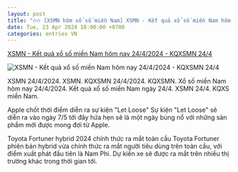 ```yaml
---
layout: post
title: "🔥🔥 [XSMN hôm xổ số miền Nam] XSMN - Kết quả xổ số miền Nam hôm nay 24/4/2024 - KQXSMN 24/4"
date: Tue, 23 Apr 2024 18:00:00 +0700
categories: entries VN
---
```

[XSMN - Kết quả xổ số miền Nam hôm nay 24/4/2024 - KQXSMN 24/4](https://phapluatxahoi.kinhtedothi.vn/xsmn-ket-qua-xo-so-mien-nam-hom-nay-2442024-kqxsmn-244-378332.html)

![XSMN - Kết quả xổ số miền Nam hôm nay 24/4/2024 - KQXSMN 24/4](https://phapluatxahoi.kinhtedothi.vn/stores/news_dataimages/2023/032023/29/09/in_social/xsmn-kqxsmn-ket-qua-xo-so-mien-nam-hom-nay-2932023.jpg?randTime=1713963168)

XSMN 24/4/2024. XSMN. KQXSMN 24/4/2024. KQXSMN. Xổ số miền Nam hôm nay 24/4/2024. Kết quả xổ số miền Nam ngày 24/4. XSMN 24/4. KQXS miền Nam.

Apple chốt thời điểm diễn ra sự kiện "Let Loose" Sự kiện "Let Loose" sẽ diễn ra vào ngày 7/5 tới đây hứa hẹn sẽ là một ngày bùng nổ với những sản phẩm mới được mong đợi từ Apple.

Toyota Fortuner hybrid 2024 chính thức ra mắt toàn cầu Toyota Fortuner phiên bản hybrid vừa chính thức ra mắt người tiêu dùng trên toàn cầu, với điểm xuất phát đầu tiên là Nam Phi. Dự kiến ​​xe sẽ được ra mắt trên nhiều thị trường khác trong thời gian tới.

